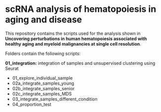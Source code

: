 # scRNA analysis of hematopoiesis in aging and disease

This repository contains the scripts used for the analysis shown in **Uncovering perturbations in human hematopoiesis associated with healthy aging and myeloid malignancies at single cell resolution**.

Folders contain the following scripts: 

**01_integration:** integration of samples and unsupervised clustering using Seurat
  - 01_explore_individual_sample
  - 02a_integrate_samples_young
  - 02b_integrate_samples_senior
  - 02c_integrate_samples_MDS
  - 03_integrate_samples_different_condition
  - 04_proportion_test
